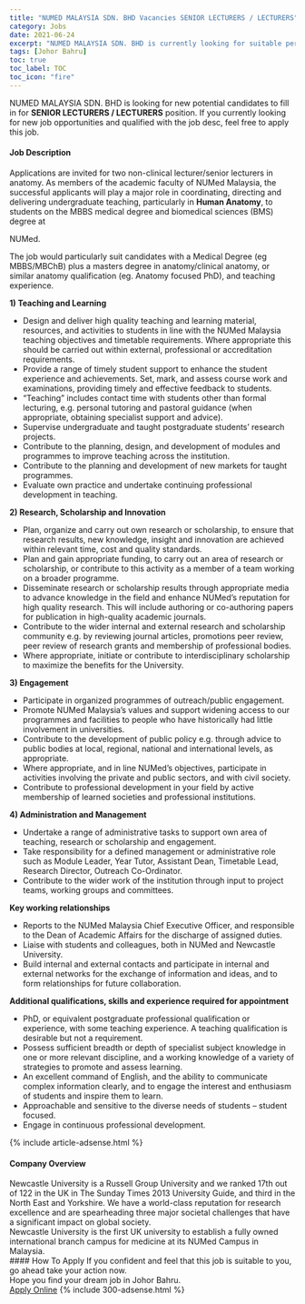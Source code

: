 ```yaml
---
title: "NUMED MALAYSIA SDN. BHD Vacancies SENIOR LECTURERS / LECTURERS" 
category: Jobs 
date: 2021-06-24 
excerpt: "NUMED MALAYSIA SDN. BHD is currently looking for suitable person to fill in the SENIOR LECTURERS / LECTURERS which based in Johor Bahru" 
tags: [Johor Bahru] 
toc: true 
toc_label: TOC 
toc_icon: "fire" 
--- 
```


<p>NUMED MALAYSIA SDN. BHD is looking for new potential candidates to fill in for <b>SENIOR LECTURERS / LECTURERS</b> position. If you currently looking for new job opportunities and qualified with the job desc, feel free to apply this job.
</p><div><div><h4>Job Description</h4></div><div><div><span><div><p>Applications are invited for two non-clinical lecturer/senior lecturers in anatomy. As members of the academic faculty of NUMed Malaysia, the successful applicants will play a major role in coordinating, directing and delivering undergraduate teaching, particularly in <strong>Human Anatomy</strong>, to students on the MBBS medical degree and biomedical sciences (BMS) degree at</p><p>NUMed.</p><p>The job would particularly suit candidates with a Medical Degree (eg MBBS/MBChB) plus a masters degree in anatomy/clinical anatomy, or similar anatomy qualification (eg. Anatomy focused PhD), and teaching experience.</p><p><strong>1)&#160;Teaching and Learning</strong></p><ul><li>Design and deliver high quality teaching and learning material, resources, and activities to students in line with the NUMed Malaysia teaching objectives and timetable requirements. Where appropriate this should be carried out within external, professional or accreditation requirements.</li><li>Provide a range of timely student support to enhance the student experience and achievements. Set, mark, and assess course work and examinations, providing timely and effective feedback to students.</li><li>&#8220;Teaching&#8221; includes contact time with students other than formal lecturing, e.g. personal tutoring and pastoral guidance (when appropriate, obtaining specialist support and advice).</li><li>Supervise undergraduate and taught postgraduate students&#8217; research projects.</li><li>Contribute to the planning, design, and development of modules and programmes to improve teaching across the institution.</li><li>Contribute to the planning and development of new markets for taught programmes.</li><li>Evaluate own practice and undertake continuing professional development in teaching.</li></ul><p><strong>2)&#160;Research, Scholarship and Innovation</strong></p><ul><li>Plan, organize and carry out own research or scholarship, to ensure that research results, new knowledge, insight and innovation are achieved within relevant time, cost and quality standards.</li><li>Plan and gain appropriate funding, to carry out an area of research or scholarship, or contribute to this activity as a member of a team working on a broader programme.</li><li>Disseminate research or scholarship results through appropriate media to advance knowledge in the field and enhance NUMed&#8217;s reputation for high quality research. This will include authoring or co-authoring papers for publication in high-quality academic journals.</li><li>Contribute to the wider internal and external research and scholarship community e.g. by reviewing journal articles, promotions peer review, peer review of research grants and membership of professional bodies.</li><li>Where appropriate, initiate or contribute to interdisciplinary scholarship to maximize the benefits for the University.</li></ul><p><strong>3)&#160;Engagement</strong></p><ul><li>Participate in organized programmes of outreach/public engagement.</li><li>Promote NUMed Malaysia&#8217;s values and support widening access to our programmes and facilities to people who have historically had little involvement in universities.</li><li>Contribute to the development of public policy e.g. through advice to public bodies at local, regional, national and international levels, as appropriate.</li><li>Where appropriate, and in line NUMed&#8217;s objectives, participate in activities involving the private and public sectors, and with civil society.</li><li>Contribute to professional development in your field by active membership of learned societies and professional institutions.</li></ul><p><strong>4)&#160;Administration and Management</strong></p><ul><li>Undertake a range of administrative tasks to support own area of teaching, research or scholarship and engagement.</li><li>Take responsibility for a defined management or administrative role such as Module Leader, Year Tutor, Assistant Dean, Timetable Lead, Research Director, Outreach Co-Ordinator.</li><li>Contribute to the wider work of the institution through input to project teams, working groups and committees.</li></ul><p><strong>Key working relationships</strong></p><ul><li>Reports to the NUMed Malaysia Chief Executive Officer, and responsible to the Dean of Academic Affairs for the discharge of assigned duties.</li><li>Liaise with students and colleagues, both in NUMed and Newcastle University.</li><li>Build internal and external contacts and participate in internal and external networks for the exchange of information and ideas, and to form relationships for future collaboration.</li></ul><p><strong>Additional qualifications, skills and experience required for appointment</strong></p><ul><li>PhD, or equivalent postgraduate professional qualification or experience, with some teaching experience. A teaching qualification is desirable but not a requirement.</li><li>Possess sufficient breadth or depth of specialist subject knowledge in one or more relevant discipline, and a working knowledge of a variety of strategies to promote and assess learning.</li><li>An excellent command of English, and the ability to communicate complex information clearly, and to engage the interest and enthusiasm of students and inspire them to learn.</li><li>Approachable and sensitive to the diverse needs of students &#8211; student focused.</li><li>Engage in continuous professional development.</li></ul></div></span></div></div></div> 
{% include article-adsense.html %} 
<div><div><h4>Company Overview</h4></div><div><div><span><div><div>Newcastle University is a Russell Group University and we ranked 17th out of 122 in the UK in The Sunday Times 2013 University Guide, and third in the North East and Yorkshire. We have a world-class reputation for research excellence and are spearheading three major societal challenges that have a significant impact on global society.</div>
<div>Newcastle University is the first UK university to establish a fully owned international branch campus for medicine at its NUMed Campus in Malaysia.</div></div></span></div></div></div> 
#### How To Apply 
If you confident and feel that this job is suitable to you, go ahead take your action now. <br/> 
Hope you find your dream job in Johor Bahru. <br/> 
<a href="https://www.jobstreet.com.my/en/job/senior-lecturers-lecturers-4598633?jobId=jobstreet-my-job-4598633&" class="btn btn--info" target="_blank" rel="nofollow noopenner">Apply Online</a> 
{% include 300-adsense.html %} 
